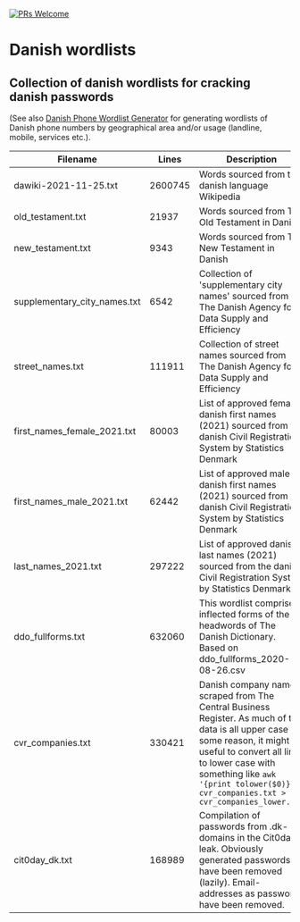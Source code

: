[![PRs Welcome](https://img.shields.io/badge/PRs-welcome-brightgreen.svg?style=flat-square)](http://makeapullrequest.com)

# Danish wordlists
## Collection of danish wordlists for cracking danish passwords
(See also [Danish Phone Wordlist Generator](https://github.com/narkopolo/danish_phone_wordlist_generator) for generating wordlists of Danish phone numbers by geographical area and/or usage (landline, mobile, services etc.).

Filename  | Lines | Description | Source
------------- | ------------- | ------------- | -------------
dawiki-2021-11-25.txt  |  2600745  |  Words sourced from the danish language Wikipedia  | https://dumps.wikimedia.org/dawiki/20211120/
old_testament.txt   |  21937  |  Words sourced from The Old Testament in Danish  |  https://www.gutenberg.org/cache/epub/2143/pg2143.txt
new_testament.txt  |  9343  |  Words sourced from The New Testament in Danish  |  https://www.gutenberg.org/cache/epub/2143/pg2143.txt
supplementary_city_names.txt  |  6542  |  Collection of 'supplementary city names' sourced from The Danish Agency for Data Supply and Efficiency  |  https://api.dataforsyningen.dk/supplerendebynavne?format=csv
street_names.txt  |  111911  |  Collection of street names sourced from The Danish Agency for Data Supply and Efficiency  |  https://api.dataforsyningen.dk/vejstykker?format=csv
first_names_female_2021.txt  |  80003  |  List of approved female danish first names (2021) sourced from the danish Civil Registration System by Statistics Denmark |  https://www.dst.dk/da/Statistik/emner/borgere/navne
first_names_male_2021.txt  |  62442  |  List of approved male danish first names (2021) sourced from the danish Civil Registration System by Statistics Denmark |  https://www.dst.dk/da/Statistik/emner/borgere/navne
last_names_2021.txt  |  297222  |   List of approved danish last names (2021) sourced from the danish Civil Registration System by Statistics Denmark |  https://www.dst.dk/da/Statistik/emner/borgere/navne
ddo_fullforms.txt  |  632060  |  This wordlist comprises inflected forms of the headwords of The Danish Dictionary. Based on ddo_fullforms_2020-08-26.csv |  https://korpus.dsl.dk/resources/details/ddo-fullforms.html
cvr_companies.txt  |  330421  |  Danish company names scraped from The Central Business Register. As much of the data is all upper case for some reason, it might be useful to convert all lines to lower case with something like `awk '{print tolower($0)}' < cvr_companies.txt > cvr_companies_lower.txt` |  https://datacvr.virk.dk/data/
cit0day_dk.txt  |  168989  |  Compilation of passwords from .dk-domains in the Cit0day leak. Obviously generated passwords have been removed (lazily). Email-addresses as passwords have been removed.  |  List of sites in the leak: https://gist.github.com/gvolluz/dd0df2ba2400c4891f95d05de3dde1da
